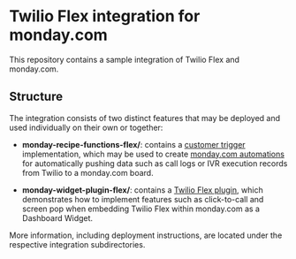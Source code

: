 # Twilio Flex integration for monday.com

This repository contains a sample integration of Twilio Flex and monday.com.

## Structure

The integration consists of two distinct features that may be deployed and used individually on their own or together:
- **monday-recipe-functions-flex/**: contains a [customer trigger](https://developer.monday.com/apps/docs/custom-trigger) implementation, which may be used to create [monday.com automations](https://support.monday.com/hc/en-us/articles/360001222900-monday-com-Automations) for  automatically pushing data such as call logs or IVR execution records from Twilio to a monday.com board.

- **monday-widget-plugin-flex/**: contains a [Twilio Flex plugin](https://www.twilio.com/docs/flex/developer/ui-and-plugins), which demonstrates how to implement features such as click-to-call and screen pop when embedding Twilio Flex within monday.com as a Dashboard Widget. 

More information, including deployment instructions, are located under the respective integration subdirectories.